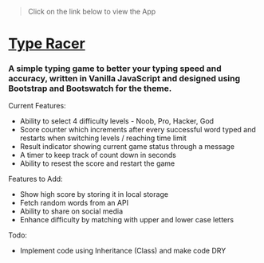 > Click on the link below to view the App

# [Type Racer](https://dehanz13.github.io/vanilla-js-games/type-speed-test/)

### A simple typing game to better your typing speed and accuracy, written in Vanilla JavaScript and designed using Bootstrap and Bootswatch for the theme.

Current Features:

* Ability to select 4 difficulty levels - Noob, Pro, Hacker, God
* Score counter which increments after every successful word typed and restarts when switching levels / reaching time limit
* Result indicator showing current game status through a message
* A timer to keep track of count down in seconds
* Ability to resest the score and restart the game 

Features to Add:

* Show high score by storing it in local storage
* Fetch random words from an API
* Ability to share on social media
* Enhance difficulty by matching with upper and lower case letters

Todo:

* Implement code using Inheritance (Class) and make code DRY
